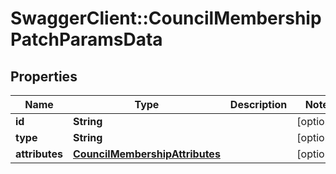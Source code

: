 # SwaggerClient::CouncilMembershipPatchParamsData

## Properties
Name | Type | Description | Notes
------------ | ------------- | ------------- | -------------
**id** | **String** |  | [optional] 
**type** | **String** |  | [optional] 
**attributes** | [**CouncilMembershipAttributes**](CouncilMembershipAttributes.md) |  | [optional] 


